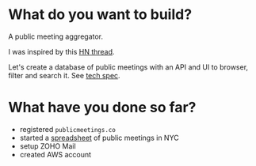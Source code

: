 # What do you want to build?

A public meeting aggregator.

I was inspired by this [HN thread](https://news.ycombinator.com/item?id=13377178).

Let's create a database of public meetings with an API and UI to browser, filter and search it. See [tech spec](tech-spec.md).

# What have you done so far?

- registered `publicmeetings.co`
- started a [spreadsheet](https://docs.google.com/spreadsheets/d/1T0g5g8aoaWGhJOjiSGo2SpKeR2JcgI9qI7pPNlTq_sM/edit?usp=sharing) of public meetings in NYC
- setup ZOHO Mail
- created AWS account
